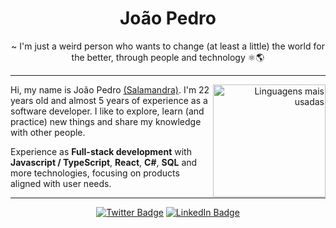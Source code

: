 <h1 align="center"> João Pedro </h1>

<p align="center">
~ I'm just a weird person who wants to change (at least a little) the world for the better, through people and technology ⚛️🌎
</p>

----

<div align="right">
     <a href="https://github.com/SirSalamandra">
        <img height="180em" src="https://github-readme-stats.vercel.app/api/top-langs/?username=SirSalamandra&hide=html&layout=compact&&show_icons=true&line_height=27&count_private=true&title_color=ffffff&text_color=c9cacc&icon_color=2bbc8a&bg_color=1d1f21"
        alt="Linguagens mais usadas" align="right">
    </a>
</div>

Hi, my name is João Pedro [(Salamandra)](https://twitter.com/SirSalamandra). I'm 22 years old and almost 5 years of experience as a software developer. I like to explore, learn (and practice) new things and share my knowledge with other people.

Experience as **Full-stack development** with **Javascript / TypeScript**, **React**, **C#**, **SQL** and more technologies, focusing on products aligned with user needs.

----

<div align="center">

[![Twitter Badge](https://img.shields.io/badge/-Twitter-blue?style=flat-square&logo=Twitter&logoColor=white&link=https://twitter.com/SirSalamandra)](https://twitter.com/SirSalamandra)
[![LinkedIn Badge](https://img.shields.io/badge/-LinkedIn-blue?style=flat-square&logo=Linkedin&logoColor=white&link=https://www.linkedin.com/in/sirsalamandra/)](https://www.linkedin.com/in/jp-santos-silva)
  
</div>
